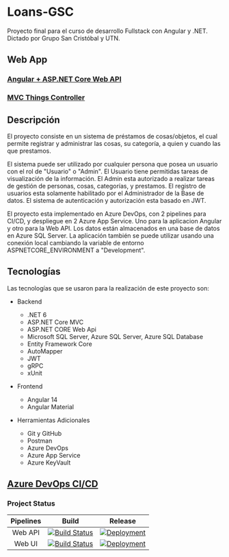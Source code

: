 # Loans-GSC
Proyecto final para el curso de desarrollo Fullstack con Angular y .NET. Dictado por Grupo San Cristóbal y UTN.

## Web App
### [Angular + ASP.NET Core Web API](https://loans-web.azurewebsites.net)
### [MVC Things Controller](https://loans-api.azurewebsites.net/things)

## Descripción
El proyecto consiste en un sistema de préstamos de cosas/objetos, el cual permite registrar y administrar las cosas, su categoría, a quien y cuando las que prestamos.

El sistema puede ser utilizado por cualquier persona que posea un usuario con el rol de "Usuario" o "Admin".
El Usuario tiene permitidas tareas de visualización de la información.
El Admin esta autorizado a realizar tareas de gestión de personas, cosas, categorías, y prestamos.
El registro de usuarios esta solamente habilitado por el Administrador de la Base de datos.
El sistema de autenticación y autorización esta basado en JWT.

El proyecto esta implementado en Azure DevOps, con 2 pipelines para CI/CD, y despliegue en 2 Azure App Service. Uno para la aplicacion Angular y otro para la Web API.
Los datos están almacenados en una base de datos en Azure SQL Server. La aplicación también se puede utilizar usando una conexión local cambiando la variable de entorno ASPNETCORE_ENVIRONMENT a "Development".

## Tecnologías
Las tecnologías que se usaron para la realización de este proyecto son:
- Backend
  - .NET 6 
  - ASP.NET Core MVC
  - ASP.NET CORE Web Api
  - Microsoft SQL Server, Azure SQL Server, Azure SQL Database
  - Entity Framework Core
  - AutoMapper
  - JWT
  - gRPC
  - xUnit
  
- Frontend
  - Angular 14
  - Angular Material

- Herramientas Adicionales
  - Git y GitHub
  - Postman
  - Azure DevOps
  - Azure App Service
  - Azure KeyVault

## [Azure DevOps CI/CD](https://dev.azure.com/francofonzo1/Loans-GSC)

### Project Status

| Pipelines | Build | Release |
|:---------:|:-----:|:-------:|
| Web API | [![Build Status](https://dev.azure.com/francofonzo1/Loans-GSC/_apis/build/status/Loans-API-CI?branchName=main)](https://dev.azure.com/francofonzo1/Loans-GSC/_build/latest?definitionId=15&branchName=main) | [![Deployment](https://vsrm.dev.azure.com/francofonzo1/_apis/public/Release/badge/7f0a0f51-1287-46f1-8670-0144e3ee5d90/4/4)](https://dev.azure.com/francofonzo1/Loans-GSC/_release?_a=deployments&view=mine&definitionId=4) |
| Web UI | [![Build Status](https://dev.azure.com/francofonzo1/Loans-GSC/_apis/build/status/Loans-Angular-CI?branchName=main)](https://dev.azure.com/francofonzo1/Loans-GSC/_build/latest?definitionId=14&branchName=main) | [![Deployment](https://vsrm.dev.azure.com/francofonzo1/_apis/public/Release/badge/7f0a0f51-1287-46f1-8670-0144e3ee5d90/3/3)](https://dev.azure.com/francofonzo1/Loans-GSC/_release?_a=deployments&view=mine&latest=&definitionId=3) |